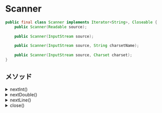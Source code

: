 # Scanner

```java
public final class Scanner implements Iterator<String>, Closeable {
    public Scanner(Readable source);
    
    public Scanner(InputStream source);
    
    public Scanner(InputStream source, String charsetName);
    
    public Scanner(InputStream source, Charset charset);
}
```

## メソッド

<details><summary>nextInt()</summary>

### nextInt()

```java
public int nextInt();

public int nextInt(int radix);
```

</details>

<details><summary>nextDouble()</summary>

### nextDouble()

```java
public double nextDouble();
```

</details>


<details><summary>nextLine()</summary>

### nextLine()

直前に別の標準入力の改行が残っているとそちらの

入力値を受け取ってしまうので、改行削除ために一度実行したあとに、

もう一度、入力値をうけとる必要がある。

```java
public String nextLine();
```

</details>

<details><summary>close()</summary>

### close()

```java
public void close();
```

</details>

